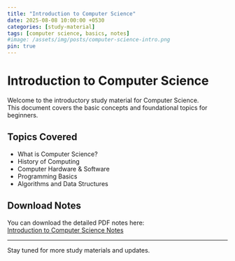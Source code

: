 ```yaml
---
title: "Introduction to Computer Science"
date: 2025-08-08 10:00:00 +0530
categories: [study-material]
tags: [computer science, basics, notes]
#image: /assets/img/posts/computer-science-intro.png
pin: true
---
```


# Introduction to Computer Science

Welcome to the introductory study material for Computer Science.  
This document covers the basic concepts and foundational topics for beginners.

## Topics Covered

- What is Computer Science?  
- History of Computing  
- Computer Hardware & Software  
- Programming Basics  
- Algorithms and Data Structures  

## Download Notes

You can download the detailed PDF notes here:  
[Introduction to Computer Science Notes](https://example.com/downloads/computer-science-intro.pdf)

---

Stay tuned for more study materials and updates.
